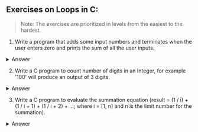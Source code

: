 ## Exercises on Loops in C:

> Note: 
> The exercises are prioritized in levels from the easiest to the hardest.

1) Write a program that adds some input numbers and terminates when the user enters zero and prints the sum of all the user inputs.

<details>
<summary>Answer</summary>
<br>

```bash

# to create a build directory
mkdir ./build 

# compile your source file into an executable
gcc ./calculator.c -o ./build/calculator.exe

# run the executable on your machine
./calculator.exe
```

<br>

```c

/**
* @brief: A program that adds some numbers and terminates when the user inputs zero.
* @author: mina_maher
* @refactoring: pavl_g
* @copyright: GDSC-Sohag
*/

#include<stdio.h> /* for FILE* stdin, FILE* stdout, printf(...), scanf(...) and setbuf(...) */

int main() {
    setbuf(stdout,NULL);

    double number, reads_number, sum = 0;

    /* body of loop is executed at least once*/
    do {
        printf("Enter a number: ");
        reads_number = scanf("%lf", &number);
        /* sanity check the input */
        if (reads_number <= 0) {
    	    printf("%s\n", "Please enter a valid number !");
    	    /* skip the rest and re-iterate back to the start */
            continue;
        }
        sum += number;
    } while (number != 0.0);

    printf("Sum = %.2lf",sum);

    return 0;
}
```

</details>

2) Write a C program to count number of digits in an Integer, for example '100' will produce an output of 3 digits. 

<details>
<summary>Answer</summary>
<br>

```bash
# to create a build directory
mkdir ./build 

# compile your source file into an executable
gcc ./digits_counter.c -o ./build/digits_counter.exe

# run the executable on your machine
./digits_counter.exe
```

<br>

```c
	
/**
* @brief: A program to count number of digits in an Integer, for example '100' will produce an output of 3 digits.
* @author: mina_maher
* @refactoring: pavl_g
* @copyright: GDSC-Sohag
*/

#define TRUE 1
#include<stdio.h> /* for FILE* stdin, FILE* stdout, printf(...), scanf(...) and setbuf(...) */

/**
 * The application entry point
 */
int main() {

    setbuf(stdout, NULL);
    int index = 0, number, reads_number;

    while (TRUE) {
	printf ("Enter number : ");
    	scanf("%d", &number);
        reads_number = scanf("%d", &number);
        /* sanity check the input */
        if (reads_number <= 0) {
    	    printf("%s\n", "Please enter a valid number !");
    	    /* skip the rest and re-iterate back to the start */
            continue;
        }
        while (TRUE) {
	    number = number / 10;
	    if (number > 0) {
		index++;
	    } else {
		index++;
		printf("number of digit : %d \n", index);
		/* to break the inner loop */
		break;
	    }
   	 }
	reads_number = 0;
	number = 0;
	index = 0;
    }
  return 0;
}
```

</details>

3) Write a C program to evaluate the summation equation (result = (1 / i) + (1 / i + 1) + (1 / i + 2) + ...; where i = [1, n] and n is the limit number for the summation).

<details>
<summary>Answer</summary>
<br>

```bash
# to create a build directory
mkdir ./build 

# compile your source file into an executable
gcc ./summation_generator.c -o ./build/summation_generator.exe

# run the executable on your machine
./summation_generator.exe
```

<br>

```c
/**
* @brief: A program to evaluate the summation equation  Σ (1 / i); where i = [1, n] and (n) is the limit.
* @author: mina_maher
* @refactoring: pavl_g
* @copyright: GDSC-Sohag
*/

#include<stdio.h> /* for FILE* stdin, FILE* stdout, printf(...), scanf(...) and setbuf(...) */

/**
 * The application entry point
 */
int main() {
    /* clear the standard output file */
    setbuf(stdout, NULL);
    
    /* declare and define variables for the equation */
    int number = 0;
    int reads_number = 0;
    float sum = 0;

    /* Create an endless state of user-inputs  */
    for (;;) {
        printf("Enter number n : ");
        /* clear the stdin buffer for a new input */
    	setbuf(stdin, NULL);
        reads_number = scanf("%d", &number);
        /* sanity check the input */
        if (reads_number <= 0) {
    	    printf("%s\n", "Please enter a valid number !");
    	    /* skip the rest and re-iterate back to the start */
            continue;
        }
        /* calculate the summation of (1 / i) equation */
	for (int i = 1; i <= number; i++) {
	     sum += (1.0 / i);
	     printf("%d %f \n", i, sum);
	}
	/* release the resources */
	number = 0;
	reads_number = 0;
	sum = 0;
    }
   return 0;
}
```
</details>

